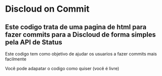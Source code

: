 # Discloud on Commit
## Este codigo trata de uma pagina de html para fazer commits para a Discloud de forma simples pela API de Status

Este codigo tem como objetivo de ajudar os usuarios a fazer commits mais facilmente

Você pode adapatar o codigo como quiser (você é livre)